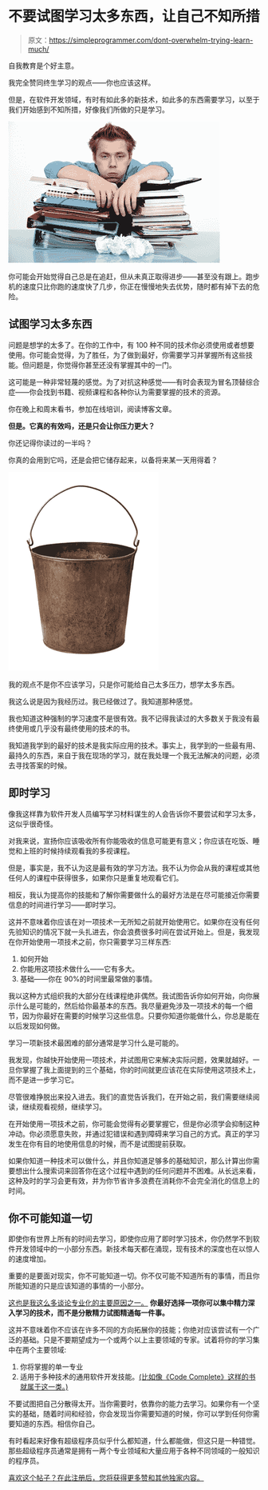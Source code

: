 # 不要试图学习太多东西，让自己不知所措

> 原文：<https://simpleprogrammer.com/dont-overwhelm-trying-learn-much/>

自我教育是个好主意。

我完全赞同终生学习的观点——你也应该这样。

但是，在软件开发领域，有时有如此多的新技术，如此多的东西需要学习，以至于我们开始感到不知所措，好像我们所做的只是学习。



![I'm through](img/0fe323297a00fe84056db6c7d54a623c.png)



你可能会开始觉得自己总是在追赶，但从未真正取得进步——甚至没有跟上。跑步机的速度只比你跑的速度快了几步，你正在慢慢地失去优势，随时都有掉下去的危险。

## **试图学习太多东西**

问题是想学的太多了。在你的工作中，有 100 种不同的技术你必须使用或者想要使用。你可能会觉得，为了胜任，为了做到最好，你需要学习并掌握所有这些技能。但问题是，你觉得你甚至还没有掌握其中的一门。

这可能是一种非常轻蔑的感觉。为了对抗这种感觉——有时会表现为冒名顶替综合症——你会找到书籍、视频课程和各种你认为需要掌握的技术的资源。

你在晚上和周末看书，参加在线培训，阅读博客文章。

**但是。它真的有效吗，还是只会让你压力更大？**

你还记得你读过的一半吗？

你真的会用到它吗，还是会把它储存起来，以备将来某一天用得着？



![????????????????????????????????????????????](img/0211d9018a041d3608c1446bed3cfeb7.png)



我的观点不是你不应该学习，只是你可能给自己太多压力，想学太多东西。

我这么说是因为我经历过。我已经做过了。我知道那种感觉。

我也知道这种强制的学习速度不是很有效。我不记得我读过的大多数关于我没有最终使用或几乎没有最终使用的技术的书。

我知道我学到的最好的技术是我实际应用的技术。事实上，我学到的一些最有用、最持久的东西，来自于我在现场的学习，就在我处理一个我无法解决的问题，必须去寻找答案的时候。

## **即时学习**

像我这样靠为软件开发人员编写学习材料谋生的人会告诉你不要尝试和学习太多，这似乎很奇怪。

对我来说，宣扬你应该吸收所有你能吸收的信息可能更有意义；你应该在吃饭、睡觉和上班的时候持续观看我的多视课程。

但是，事实是，我不认为这是最有效的学习方法。我不认为你会从我的课程或其他任何人的课程中获得很多，如果你只是重复地观看它们。

相反，我认为提高你的技能和了解你需要做什么的最好方法是在尽可能接近你需要信息的时间进行学习——即时学习。

这并不意味着你应该在对一项技术一无所知之前就开始使用它。如果你在没有任何先验知识的情况下就一头扎进去，你会浪费很多时间在尝试开始上。但是，我发现在你开始使用一项技术之前，你只需要学习三样东西:

1.  如何开始
2.  你能用这项技术做什么——它有多大。
3.  基础——你在 90%的时间里最常做的事情。

我以这种方式组织我的大部分在线课程绝非偶然。我试图告诉你如何开始，向你展示什么是可能的，然后给你最基本的东西。我尽量避免涉及一项技术的每一个细节，因为你最好在需要的时候学习这些信息。只要你知道你能做什么，你总是能在以后发现如何做。

学习一项新技术最困难的部分通常是学习什么是可能的。

我发现，你越快开始使用一项技术，并试图用它来解决实际问题，效果就越好。一旦你掌握了我上面提到的三个基础，你的时间就更应该花在实际使用这项技术上，而不是进一步学习它。

尽管很难挣脱出来投入进去。我们的直觉告诉我们，在开始之前，我们需要继续阅读，继续观看视频，继续学习。

在开始使用一项技术之前，你可能会觉得有必要掌握它，但是你必须学会抑制这种冲动。你必须愿意失败，并通过犯错误和遇到障碍来学习自己的方式。真正的学习发生在你有目的地使用信息的时候，而不是试图提前获取。

如果你知道一种技术可以做什么，并且你知道足够多的基础知识，那么计算出你需要想出什么搜索词来回答你在这个过程中遇到的任何问题并不困难。从长远来看，这种及时的学习会更有效，并为你节省许多浪费在消耗你不会完全消化的信息上的时间。

## **你不可能知道一切**

即使你有世界上所有的时间去学习，即使你应用了即时学习技术，你仍然学不到软件开发领域中的一小部分东西。新技术每天都在涌现，现有技术的深度也在以惊人的速度增加。

重要的是要面对现实，你不可能知道一切。你不仅可能不知道所有的事情，而且你所能知道的只是应该知道的事情的一小部分。

[这也是我这么多谈论专业化的主要原因之一。](https://simpleprogrammer.com/2014/04/28/well-biggest-mistake-make-software-development-career/) **你最好选择一项你可以集中精力深入学习的技术，而不是分散精力试图精通每一件事。**

这并不意味着你不应该在许多不同的方向拓展你的技能；你绝对应该尝试有一个广泛的基础。只是不要期望成为一个或两个以上主要领域的专家。试着将你的学习集中在两个主要领域:

1.  你将掌握的单一专业
2.  适用于多种技术的通用软件开发技能。[(比如像《Code Complete》这样的书就属于这一类。)](http://www.amazon.com/gp/product/0735619670/ref=as_li_tl?ie=UTF8&camp=1789&creative=390957&creativeASIN=0735619670&linkCode=as2&tag=makithecompsi-20&linkId=5KXIG7RBQRZVU7TN)

不要试图把自己分散得太开。当你需要时，依靠你的能力去学习。如果你有一个坚实的基础，随着时间和经验，你会发现当你需要知道的时候，你可以学到任何你需要知道的东西。相信你自己。

有时看起来好像有超级程序员似乎什么都知道，什么都能做，但这只是一种错觉。那些超级程序员通常是拥有一两个专业领域和大量应用于各种不同领域的一般知识的程序员。

[喜欢这个帖子？在此注册后，您将获得更多赞和其他独家内容。](https://simpleprogrammer.com/email)
